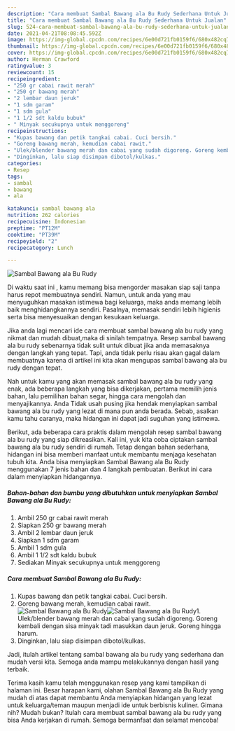 ```yaml
---
description: "Cara membuat Sambal Bawang ala Bu Rudy Sederhana Untuk Jualan"
title: "Cara membuat Sambal Bawang ala Bu Rudy Sederhana Untuk Jualan"
slug: 524-cara-membuat-sambal-bawang-ala-bu-rudy-sederhana-untuk-jualan
date: 2021-04-21T08:08:45.592Z
image: https://img-global.cpcdn.com/recipes/6e00d721fb0159f6/680x482cq70/sambal-bawang-ala-bu-rudy-foto-resep-utama.jpg
thumbnail: https://img-global.cpcdn.com/recipes/6e00d721fb0159f6/680x482cq70/sambal-bawang-ala-bu-rudy-foto-resep-utama.jpg
cover: https://img-global.cpcdn.com/recipes/6e00d721fb0159f6/680x482cq70/sambal-bawang-ala-bu-rudy-foto-resep-utama.jpg
author: Herman Crawford
ratingvalue: 3
reviewcount: 15
recipeingredient:
- "250 gr cabai rawit merah"
- "250 gr bawang merah"
- "2 lembar daun jeruk"
- "1 sdm garam"
- "1 sdm gula"
- "1 1/2 sdt kaldu bubuk"
- " Minyak secukupnya untuk menggoreng"
recipeinstructions:
- "Kupas bawang dan petik tangkai cabai. Cuci bersih."
- "Goreng bawang merah, kemudian cabai rawit."
- "Ulek/blender bawang merah dan cabai yang sudah digoreng. Goreng kembali dengan sisa minyak tadi masukkan daun jeruk. Goreng hingga harum."
- "Dinginkan, lalu siap disimpan dibotol/kulkas."
categories:
- Resep
tags:
- sambal
- bawang
- ala

katakunci: sambal bawang ala 
nutrition: 262 calories
recipecuisine: Indonesian
preptime: "PT12M"
cooktime: "PT39M"
recipeyield: "2"
recipecategory: Lunch

---
```



![Sambal Bawang ala Bu Rudy](https://img-global.cpcdn.com/recipes/6e00d721fb0159f6/680x482cq70/sambal-bawang-ala-bu-rudy-foto-resep-utama.jpg)

Di waktu  saat ini , kamu memang bisa mengorder masakan siap saji tanpa harus repot membuatnya sendiri. Namun, untuk anda yang mau menyuguhkan masakan istimewa bagi keluarga, maka anda memang lebih baik menghidangkannya sendiri. Pasalnya, memasak sendiri lebih higienis serta bisa menyesuaikan dengan kesukaan keluarga.

Jika anda lagi mencari ide cara membuat sambal bawang ala bu rudy yang nikmat dan mudah dibuat,maka di sinilah tempatnya. Resep sambal bawang ala bu rudy  sebenarnya tidak sulit untuk dibuat jika anda memasaknya dengan langkah yang tepat. Tapi, anda tidak perlu risau akan gagal dalam membuatnya 
karena di artikel ini kita akan mengupas sambal bawang ala bu rudy dengan tepat.  



Nah untuk kamu yang akan memasak sambal bawang ala bu rudy yang enak, ada beberapa langkah yang bisa dikerjakan, pertama memilih jenis bahan, lalu pemilihan bahan segar, hingga cara mengolah dan menyajikannya. Anda Tidak usah pusing jika hendak menyiapkan sambal bawang ala bu rudy yang lezat di mana pun anda berada. Sebab, asalkan kamu  tahu caranya, maka hidangan ini dapat jadi suguhan yang istimewa.

Berikut, ada beberapa cara praktis  dalam mengolah resep sambal bawang ala bu rudy yang siap dikreasikan. Kali ini, yuk kita coba ciptakan sambal bawang ala bu rudy sendiri di rumah. Tetap dengan bahan sederhana, hidangan ini bisa memberi manfaat untuk membantu menjaga kesehatan tubuh kita. Anda bisa menyiapkan Sambal Bawang ala Bu Rudy menggunakan 7 jenis bahan dan 4 langkah pembuatan. Berikut ini cara dalam menyiapkan hidangannya.

<!--inarticleads1-->

##### Bahan-bahan dan bumbu yang dibutuhkan untuk menyiapkan Sambal Bawang ala Bu Rudy:

1. Ambil 250 gr cabai rawit merah
1. Siapkan 250 gr bawang merah
1. Ambil 2 lembar daun jeruk
1. Siapkan 1 sdm garam
1. Ambil 1 sdm gula
1. Ambil 1 1/2 sdt kaldu bubuk
1. Sediakan  Minyak secukupnya untuk menggoreng




<!--inarticleads2-->

##### Cara membuat Sambal Bawang ala Bu Rudy:

1. Kupas bawang dan petik tangkai cabai. Cuci bersih.
1. Goreng bawang merah, kemudian cabai rawit.
<img src="https://img-global.cpcdn.com/steps/52adb87271af1cb6/160x128cq70/sambal-bawang-ala-bu-rudy-langkah-memasak-2-foto.jpg" alt="Sambal Bawang ala Bu Rudy"><img src="https://img-global.cpcdn.com/steps/e0ab97e76c9939ce/160x128cq70/sambal-bawang-ala-bu-rudy-langkah-memasak-2-foto.jpg" alt="Sambal Bawang ala Bu Rudy">1. Ulek/blender bawang merah dan cabai yang sudah digoreng. Goreng kembali dengan sisa minyak tadi masukkan daun jeruk. Goreng hingga harum.
1. Dinginkan, lalu siap disimpan dibotol/kulkas.




Jadi, itulah artikel tentang  sambal bawang ala bu rudy  yang sederhana dan mudah versi kita. Semoga anda mampu melakukannya dengan hasil yang terbaik. 

Terima kasih kamu telah menggunakan resep yang kami tampilkan di halaman ini. Besar harapan kami, olahan  Sambal Bawang ala Bu Rudy yang mudah di atas dapat membantu Anda menyiapkan hidangan yang lezat untuk keluarga/teman maupun menjadi ide untuk berbisnis kuliner. Gimana nih? Mudah bukan? Itulah cara membuat sambal bawang ala bu rudy yang bisa Anda kerjakan di rumah. Semoga bermanfaat dan selamat mencoba!

